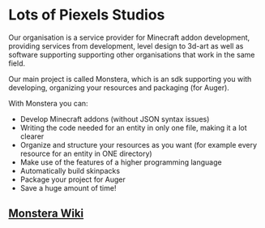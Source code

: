 # Lots of Piexels Studios

Our organisation is a service provider for Minecraft addon development, providing services from development, level design to 3d-art as well as software supporting supporting other organisations that work in the same field.

Our main project is called Monstera, which is an sdk supporting you with developing, organizing your resources and packaging (for Auger).

With Monstera you can:
- Develop Minecraft addons (without JSON syntax issues)
- Writing the code needed for an entity in only one file, making it a lot clearer
- Organize and structure your resources as you want (for example every resource for an entity in ONE directory)
- Make use of the features of a higher programming language
- Automatically build skinpacks
- Package your project for Auger
- Save a huge amount of time!

## [Monstera Wiki](https://monstera.lotsofpixelsstudios.com)
